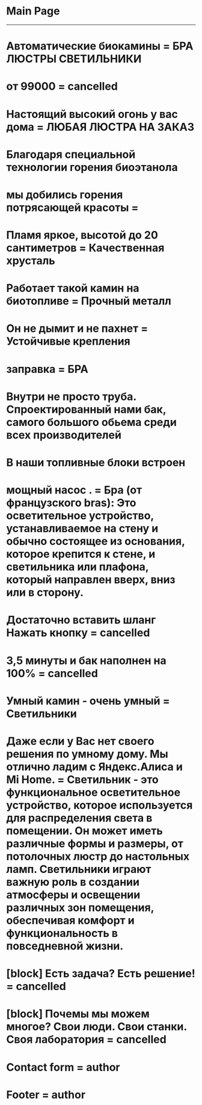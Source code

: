 # Main Page
------------------------------------------------------------------------
# Автоматические биокамины = БРА ЛЮСТРЫ СВЕТИЛЬНИКИ

# от 99000 = cancelled

# Настоящий высокий огонь у вас дома = ЛЮБАЯ ЛЮСТРА НА ЗАКАЗ

# Благодаря специальной технологии горения биоэтанола 
# мы добились горения потрясающей красоты = 

# Пламя яркое, высотой до 20 сантиметров = Качественная хрусталь

# Работает такой камин на биотопливе = Прочный металл

# Он не дымит и не пахнет = Устойчивые крепления

# заправка = БРА 

# Внутри не просто труба. Спроектированный нами бак, самого большого обьема среди всех производителей
# В наши топливные блоки встроен
# мощный насос . =  Бра (от французского bras): Это осветительное устройство, устанавливаемое на стену и обычно состоящее из основания, которое крепится к стене, и светильника или плафона, который направлен вверх, вниз или в сторону. 

# Достаточно вставить шланг Нажать кнопку = cancelled

# 3,5 минуты и бак наполнен на 100% = cancelled

# Умный камин - очень умный = Светильники

# Даже если у Вас нет своего решения по умному дому. Мы отлично ладим с Яндекс.Алиса и Mi Home. = Светильник - это функциональное осветительное устройство, которое используется для распределения света в помещении. Он может иметь различные формы и размеры, от потолочных люстр до настольных ламп. Светильники играют важную роль в создании атмосферы и освещении различных зон помещения, обеспечивая комфорт и функциональность в повседневной жизни.

# [block] Есть задача? Есть решение! = cancelled

# [block] Почемы мы можем многое? Свои люди. Свои станки. Своя лаборатория = cancelled

# Contact form = author

# Footer = author
